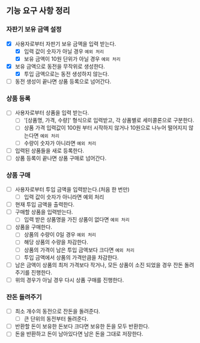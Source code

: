 ## 기능 요구 사항 정리

### 자판기 보유 금액 설정

- [x] 사용자로부터 자판기 보유 금액을 입력 받는다.
  - [x] 입력 값이 숫자가 아닐 경우 `예외 처리`
  - [x] 보유 금액이 10원 단위가 아닐 경우 `예외 처리`
- [x] 보유 금액으로 동전을 무작위로 생성한다.
  - [x] 투입 금액으로는 동전 생성하지 않는다.
- [ ] 동전 생성이 끝나면 상품 등록으로 넘어간다.

### 상품 등록

- [ ] 사용자로부터 상품을 입력 받는다.
  - [ ] '[상품명, 가격, 수량]' 형식으로 입력받고, 각 상품별로 세미콜론으로 구분한다.
  - [ ] 상품 가격 입력값이 100원 부터 시작하지 않거나 10원으로 나누어 떨어지지 않는다면 `예외 처리`
  - [ ] 수량이 숫자가 아니라면 `예외 처리`
- [ ] 입력된 상품들을 새로 등록한다.
- [ ] 상품 등록이 끝나면 상품 구매로 넘어간다.

### 상품 구매

- [ ] 사용자로부터 투입 금액을 입력받는다.(처음 한 번만)
  - [ ] 입력 값이 숫자가 아니라면 예외 처리
- [ ] 현재 투입 금액을 출력한다.
- [ ] 구매할 상품을 입력받는다.
  - [ ] 입력 받은 상품명을 가진 상품이 없다면 `예외 처리`
- [ ] 상품을 구매한다.
  - [ ] 상품의 수량이 0일 경우 `예외 처리`
  - [ ] 해당 상품의 수량을 차감한다.
  - [ ] 상품의 가격이 남은 투입 금액보다 크다면 `예외 처리`
  - [ ] 투입 금액에서 상품의 가격만큼을 차감한다.
- [ ] 남은 금액이 상품의 최저 가격보다 작거나, 모든 상품이 소진 되었을 경우 잔돈 돌려주기를 진행한다.
- [ ] 위의 경우가 아닐 경우 다시 상품 구매를 진행한다.

### 잔돈 돌려주기

- [ ] 최소 개수의 동전으로 잔돈을 돌려준다.
  - [ ] 큰 단위의 동전부터 돌려준다.
- [ ] 반환할 돈이 보유한 돈보다 크다면 보유한 돈을 모두 반환한다.
- [ ] 돈을 반환하고 돈이 남아있다면 남은 돈을 그대로 저장한다.
